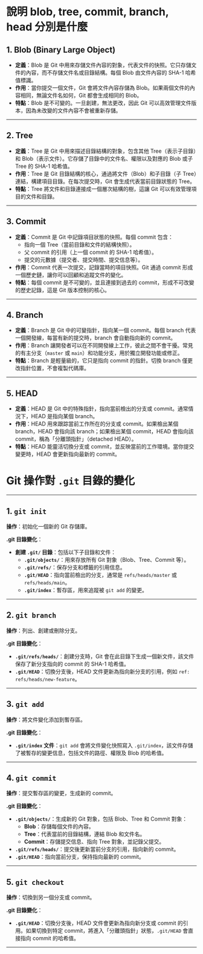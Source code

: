 # 說明 blob, tree, commit, branch, head 分別是什麼


## 1. Blob (Binary Large Object)
- **定義**：Blob 是 Git 中用來存儲文件內容的對象，代表文件的快照。它只存儲文件的內容，而不存儲文件名或目錄結構。每個 Blob 由文件內容的 SHA-1 哈希值標識。
- **作用**：當你提交一個文件，Git 會將文件內容存儲為 Blob。如果兩個文件的內容相同，無論文件名如何，Git 都會生成相同的 Blob。
- **特點**：Blob 是不可變的。一旦創建，無法更改，因此 Git 可以高效管理文件版本，因為未改變的文件內容不會被重新存儲。

---

## 2. Tree
- **定義**：Tree 是 Git 中用來描述目錄結構的對象，包含其他 Tree（表示子目錄）和 Blob（表示文件）。它存儲了目錄中的文件名、權限以及對應的 Blob 或子 Tree 的 SHA-1 哈希值。
- **作用**：Tree 是 Git 目錄結構的核心，通過將文件（Blob）和子目錄（子 Tree）連結，構建項目目錄。在每次提交時，Git 會生成代表當前目錄狀態的 Tree。
- **特點**：Tree 將文件和目錄連接成一個層次結構的樹，這讓 Git 可以有效管理項目的文件和目錄。

---

## 3. Commit
- **定義**：Commit 是 Git 中記錄項目狀態的快照。每個 commit 包含：
  - 指向一個 Tree（當前目錄和文件的結構快照）。
  - 父 commit 的引用（上一個 commit 的 SHA-1 哈希值）。
  - 提交的元數據（提交者、提交時間、提交信息等）。
- **作用**：Commit 代表一次提交，記錄當時的項目快照。Git 通過 commit 形成一個歷史鏈，讓你可以回顧和追蹤文件的變化。
- **特點**：每個 commit 是不可變的，並且連接到過去的 commit，形成不可改變的歷史記錄，這是 Git 版本控制的核心。

---

## 4. Branch
- **定義**：Branch 是 Git 中的可變指針，指向某一個 commit。每個 branch 代表一個開發線，每當有新的提交時，branch 會自動指向新的 commit。
- **作用**：Branch 讓開發者可以在不同開發線上工作，彼此之間不會干擾。常見的有主分支（`master` 或 `main`）和功能分支，用於獨立開發功能或修正。
- **特點**：Branch 是輕量級的，它只是指向 commit 的指針。切換 branch 僅更改指針位置，不會複製代碼庫。

---

## 5. HEAD
- **定義**：HEAD 是 Git 中的特殊指針，指向當前檢出的分支或 commit。通常情況下，HEAD 是指向某個 branch。
- **作用**：HEAD 用來跟踪當前工作所在的分支或 commit。如果檢出某個 branch，HEAD 會指向該 branch；如果檢出某個 commit，HEAD 會指向該 commit，稱為「分離頭指針」（detached HEAD）。
- **特點**：HEAD 能靈活切換分支或 commit，並反映當前的工作環境。當你提交變更時，HEAD 會更新指向最新的 commit。

# Git 操作對 `.git` 目錄的變化

---

## 1. `git init`
**操作**：初始化一個新的 Git 存儲庫。

**.git 目錄變化**：
- **創建 `.git/` 目錄**：包括以下子目錄和文件：
  - **`.git/objects/`**：用來存放所有 Git 對象（Blob、Tree、Commit 等）。
  - **`.git/refs/`**：保存分支和標籤的引用信息。
  - **`.git/HEAD`**：指向當前檢出的分支，通常是 `refs/heads/master` 或 `refs/heads/main`。
  - **`.git/index`**：暫存區，用來追蹤被 `git add` 的變更。

---

## 2. `git branch`
**操作**：列出、創建或刪除分支。

**.git 目錄變化**：
- **`.git/refs/heads/`**：創建分支時，Git 會在此目錄下生成一個新文件，該文件保存了新分支指向的 commit 的 SHA-1 哈希值。
- **`.git/HEAD`**：切換分支後，HEAD 文件更新為指向新分支的引用，例如 `ref: refs/heads/new-feature`。

---

## 3. `git add`
**操作**：將文件變化添加到暫存區。

**.git 目錄變化**：
- **`.git/index` 文件**：`git add` 會將文件變化快照寫入 `.git/index`，該文件存儲了被暫存的變更信息，包括文件的路徑、權限及 Blob 的哈希值。

---

## 4. `git commit`
**操作**：提交暫存區的變更，生成新的 commit。

**.git 目錄變化**：
- **`.git/objects/`**：生成新的 Git 對象，包括 Blob、Tree 和 Commit 對象：
  - **Blob**：存儲每個文件的內容。
  - **Tree**：代表當前的目錄結構，連結 Blob 和文件名。
  - **Commit**：存儲提交信息、指向 Tree 對象，並記錄父提交。
- **`.git/refs/heads/`**：提交後更新當前分支的引用，指向新的 commit。
- **`.git/HEAD`**：指向當前分支，保持指向最新的 commit。

---

## 5. `git checkout`
**操作**：切換到另一個分支或 commit。

**.git 目錄變化**：
- **`.git/HEAD`**：切換分支後，HEAD 文件會更新為指向新分支或 commit 的引用。如果切換到特定 commit，將進入「分離頭指針」狀態，`.git/HEAD` 會直接指向 commit 的哈希值。

---


